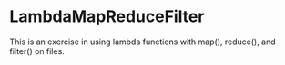 # LambdaMapReduceFilter
This is an exercise in using lambda functions with map(), reduce(), and filter() on files.
